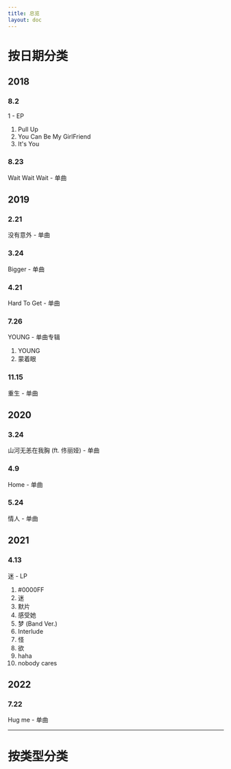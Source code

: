 ```yaml
---
title: 总览
layout: doc
---
```

# 按日期分类
## 2018
### 8.2
1 - EP
1. Pull Up
2. You Can Be My GirlFriend
3. It's You
### 8.23
Wait Wait Wait - 单曲
## 2019
### 2.21
没有意外 - 单曲
### 3.24
Bigger - 单曲
### 4.21
Hard To Get - 单曲
### 7.26
YOUNG - 单曲专辑
1. YOUNG
2. 蒙着眼
### 11.15
重生 - 单曲
## 2020
### 3.24
山河无恙在我胸 (ft. 佟丽娅) - 单曲
### 4.9
Home - 单曲
### 5.24
情人 - 单曲
## 2021
### 4.13
迷 - LP
1. #0000FF
2. 迷
3. 默片
4. 感受她
5. 梦 (Band Ver.)
6. Interlude
7. 怪
8. 欲
9. haha
10. nobody cares
## 2022
### 7.22
Hug me - 单曲

---

# 按类型分类